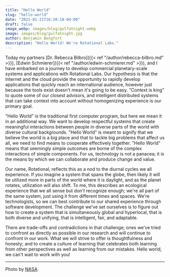 ```yaml
---
title: "Hello World"
slug: "hello-world"
date: "2021-01-21T16:20:18-04:00"
draft: false
image_webp: images/blog/gulfatnight.webp
image: images/blog/gulfatnight.jpg
author: Benjamin Bengfort
description: "Hello World! We're Rotational Labs."
---
```


Today my partners [Dr. Rebecca Bilbro]({{< ref "/author/rebecca-bilbro.md" >}}), [Edwin Schmierer]({{< ref "/author/edwin-schmierer.md" >}}), and I have embarked on a journey to develop commercial planetary-scale systems and applications with Rotational Labs. Our hypothesis is that the Internet and the cloud provide the opportunity to rapidly develop applications that quickly reach an international audience, however just because the tools exist doesn't mean it's going to be easy. "Context is king" to quote some of our closest advisors, and intelligent distributed systems that can take context into account without homogenizing experience is our primary goal.

"Hello World" is the traditional first computer program, but here we mean it in an additional way. We want to develop respectful systems that create meaningful interactions between people in diverse parts of the world with diverse cultural backgrounds. "Hello World" is meant to signify that we believe the world is a big place and that to tackle big problems that affect us all, we need to find means to cooperate effectively together. "Hello World" means that seemingly simple outcomes are borne of the complex interactions of simple components. For us, technology is not a panacea; it is the means by which we can collaborate and produce change and value.

Our name, Rotational, reflects this as a nod to the diurnal cycles we all experience. If you imagine a system that spans the globe, then likely it will be utilized more in parts of the world where it is daylight, and as the planet rotates, utilization will also shift. To me, this describes an ecological experience that we all sense but don't recognize enough; we're all part of the same system, just using it from different times and spaces. We're technologists, so we can best contribute to our shared experience through software development. The challenge we've set ourselves is to figure out how to create a system that is simultaneously global and hyperlocal, that is both diverse and unifying, that is intelligent, fair, and adaptable.

There are trade-offs and contradictions in that challenge; ones we've tried to confront as directly as possible in our research and will continue to confront in our work. What we will strive to offer is thoughtfulness and honesty; and to create a culture of learning that celebrates both learning from other perspectives as well as learning from our mistakes. Hello world, we can't wait to work with you!

***

Photo by [NASA](https://www.nasa.gov/content/the-us-gulf-coast-at-night).
